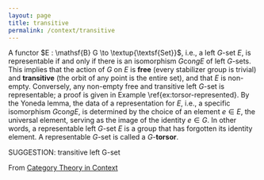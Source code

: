 ```yaml
---
layout: page
title: transitive
permalink: /context/transitive
---
```


A functor $E : \mathsf{B} G \to \textup{\textsf{Set}}$, i.e., a left $G$-set $E$, is representable if and only if there is an isomorphism $G \mathrm{co}ng E$ of left $G$-sets. This implies that the action of $G$ on $E$ is **free** (every stabilizer group is trivial) and **transitive** (the orbit of any point is the entire set), and that $E$ is non-empty. Conversely, any non-empty free and transitive left $G$-set is representable; a proof is given in Example \ref{ex:torsor-represented}. By the Yoneda lemma, the data of a representation for $E$, i.e., a specific isomorphism $G \mathrm{co}ng E$, is determined by the choice of an element $e \in E$, the universal element, serving as the image of the identity $e \in G$. In other words, a representable left $G$-set $E$ is a group that has forgotten its identity element. A representable $G$-set is called a $G$-**torsor**.

SUGGESTION: transitive left G-set

From [Category Theory in Context](https://mathgloss.github.io/MathGloss/context.html)